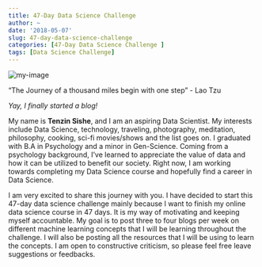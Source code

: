 ```yaml
---
title: 47-Day Data Science Challenge
author: ~
date: '2018-05-07'
slug: 47-day-data-science-challenge
categories: [47-Day Data Science Challenge ]
tags: [Data Science Challenge]
---
```



![my-image](/images/DS.png) 


 “The Journey of a thousand miles begin with one step” 
                                               - Lao Tzu 


*Yay, I finally started a blog!*


My name is **Tenzin Sishe**, and I am an aspiring Data Scientist. My interests include Data Science, technology, traveling, photography, meditation, philosophy, cooking, sci-fi movies/shows and the list goes on. I graduated with B.A in Psychology and a minor in Gen-Science. Coming from a psychology background, I’ve learned to appreciate the value of data and how it can be utilized to benefit our society. Right now, I am working towards completing my Data Science course and hopefully find a career in Data Science. 



I am very excited to share this journey with you. I have decided to start this 47-day data science challenge mainly because I want to finish my online data science course in 47 days. It is my way of motivating and keeping myself accountable. My goal is to post three to four blogs per week on different machine learning concepts that I will be learning throughout the challenge. I will also be posting all the resources that I will be using to learn the concepts. I am open to constructive criticism, so please feel free leave suggestions or feedbacks.  

